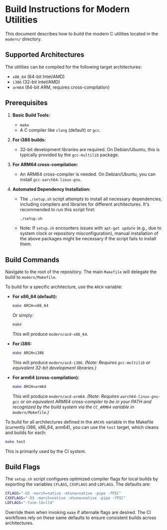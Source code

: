 # Build Instructions for Modern Utilities

This document describes how to build the modern C utilities located in the `modern/` directory.

## Supported Architectures

The utilities can be compiled for the following target architectures:
- `x86_64` (64-bit Intel/AMD)
- `i386` (32-bit Intel/AMD)
- `arm64` (64-bit ARM, requires cross-compilation)

## Prerequisites

1.  **Basic Build Tools:**
    *   `make`
    *   A C compiler like `clang` (default) or `gcc`.

2.  **For i386 builds:**
    *   32-bit development libraries are required. On Debian/Ubuntu, this is typically provided by the `gcc-multilib` package.

3.  **For ARM64 cross-compilation:**
    *   An ARM64 cross-compiler is needed. On Debian/Ubuntu, you can install `gcc-aarch64-linux-gnu`.

4.  **Automated Dependency Installation:**
    *   The `./setup.sh` script attempts to install all necessary dependencies, including compilers and libraries for different architectures. It's recommended to run this script first:
        ```bash
        ./setup.sh
        ```
    *   Note: If `setup.sh` encounters issues with `apt-get update` (e.g., due to system clock or repository misconfiguration), manual installation of the above packages might be necessary if the script fails to install them.

## Build Commands

Navigate to the root of the repository. The main `Makefile` will delegate the build to `modern/Makefile`.

To build for a specific architecture, use the `ARCH` variable:

*   **For x86_64 (default):**
    ```bash
    make ARCH=x86_64
    ```
    Or simply:
    ```bash
    make
    ```
    This will produce `modern/acd-x86_64`.

*   **For i386:**
    ```bash
    make ARCH=i386
    ```
    This will produce `modern/acd-i386`.
    *(Note: Requires `gcc-multilib` or equivalent 32-bit development libraries.)*

*   **For arm64 (cross-compilation):**
    ```bash
    make ARCH=arm64
    ```
    This will produce `modern/acd-arm64`.
    *(Note: Requires `aarch64-linux-gnu-gcc` or an equivalent ARM64 cross-compiler to be in your PATH and recognized by the build system via the `CC_ARM64` variable in `modern/Makefile`.)*

To build for all architectures defined in the `ARCHS` variable in the Makefile (currently i386, x86_64, arm64), you can use the `test` target, which cleans and builds for each:
```bash
make test
```
This is primarily used by the CI system.

## Build Flags

The `setup.sh` script configures optimized compiler flags for local builds by
exporting the variables `CFLAGS`, `CXXFLAGS` and `LDFLAGS`.  The defaults are:

```bash
CFLAGS="-O3 -march=native -mtune=native -pipe -fPIC"
CXXFLAGS="-O3 -march=native -mtune=native -pipe -fPIC"
LDFLAGS="-fuse-ld=lld"
```

Override them when invoking `make` if alternate flags are desired.  The CI
workflows rely on these same defaults to ensure consistent builds across
architectures.

